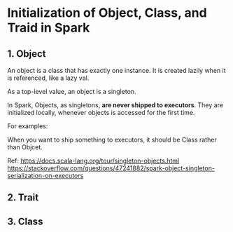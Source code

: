 # Initialization of Object, Class, and Traid in Spark

## 1. Object

An object is a class that has exactly one instance. It is created lazily when it is referenced, like a lazy val.

As a top-level value, an object is a singleton.

In Spark, Objects, as singletons, **are never shipped to executors**. They are initialized locally, whenever objects is accessed for the first time.

For examples:

When you want to ship something to executors, it should be Class rather than Objcet.

Ref: https://docs.scala-lang.org/tour/singleton-objects.html
     https://stackoverflow.com/questions/47241882/spark-object-singleton-serialization-on-executors

## 2. Trait

## 3. Class
